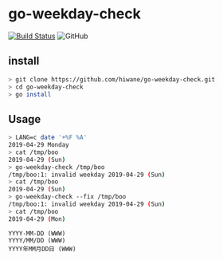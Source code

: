 # go-weekday-check

[![Build Status](https://travis-ci.org/hiwane/go-weekday-check.svg?branch=master)](https://travis-ci.org/hiwane/go-weekday-check)
![GitHub](https://img.shields.io/github/license/hiwane/go-weekday-check.svg)

## install

```sh
> git clone https://github.com/hiwane/go-weekday-check.git
> cd go-weekday-check
> go install
```

## Usage

```sh
> LANG=c date '+%F %A'
2019-04-29 Monday
> cat /tmp/boo
2019-04-29 (Sun)
> go-weekday-check /tmp/boo
/tmp/boo:1: invalid weekday 2019-04-29 (Sun)
> cat /tmp/boo
2019-04-29 (Sun)
> go-weekday-check --fix /tmp/boo
/tmp/boo:1: invalid weekday 2019-04-29 (Sun)
> cat /tmp/boo
2019-04-29 (Mon)
```

```
YYYY-MM-DD (WWW)
YYYY/MM/DD (WWW)
YYYY年MM月DD日 (WWW)
```


